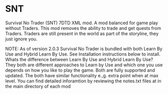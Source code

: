 # SNT
Survival No Trader (SNT) 7DTD XML mod.
A mod balanced for game play without Traders.
This mod removes the ability to trade and get quests from Traders. Traders are still present in the world as part of the storyline, they just ignore you.

NOTE: As of version 2.0.3 Survival No Trader is bundled with both Learn By Use and Hybrid Learn By Use. See Installation instructions below to install.
Whats the difference between Learn By Use and Hybrid Learn By Use?
They both are different approaches to Learn by Use and which one you use depends on how you like to play the game. Both are fully supported and updated. The both have similar functionality e.,g. extra point when at max level.
You can find detailed inforamtion by reviewing the notes.txt files at in the main directory of each mod
